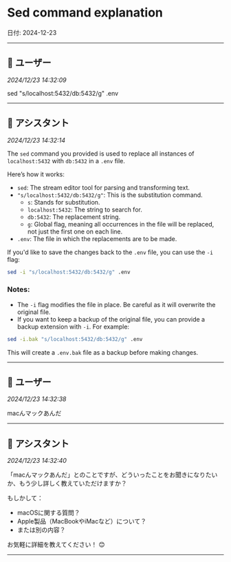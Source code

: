 # Sed command explanation

日付: 2024-12-23

---

## 👤 ユーザー
*2024/12/23 14:32:09*

sed "s/localhost:5432/db:5432/g" .env

---

## 🤖 アシスタント
*2024/12/23 14:32:14*

The `sed` command you provided is used to replace all instances of `localhost:5432` with `db:5432` in a `.env` file. 

Here’s how it works:

- `sed`: The stream editor tool for parsing and transforming text.
- `"s/localhost:5432/db:5432/g"`: This is the substitution command. 
  - `s`: Stands for substitution.
  - `localhost:5432`: The string to search for.
  - `db:5432`: The replacement string.
  - `g`: Global flag, meaning all occurrences in the file will be replaced, not just the first one on each line.
- `.env`: The file in which the replacements are to be made.

If you'd like to save the changes back to the `.env` file, you can use the `-i` flag:

```bash
sed -i "s/localhost:5432/db:5432/g" .env
```

### Notes:
- The `-i` flag modifies the file in place. Be careful as it will overwrite the original file.
- If you want to keep a backup of the original file, you can provide a backup extension with `-i`. For example:

```bash
sed -i.bak "s/localhost:5432/db:5432/g" .env
```

This will create a `.env.bak` file as a backup before making changes.

---

## 👤 ユーザー
*2024/12/23 14:32:38*

macんマックあんだ

---

## 🤖 アシスタント
*2024/12/23 14:32:40*

「macんマックあんだ」とのことですが、どういったことをお聞きになりたいか、もう少し詳しく教えていただけますか？

もしかして：
- macOSに関する質問？
- Apple製品（MacBookやiMacなど）について？
- または別の内容？

お気軽に詳細を教えてください！ 😊

---
